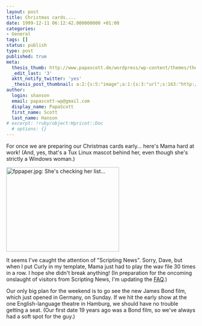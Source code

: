 ```yaml
---
layout: post
title: Christmas cards....
date: 1999-12-11 06:12:42.000000000 +01:00
categories:
- General
tags: []
status: publish
type: post
published: true
meta:
  thesis_thumb: http://www.papascott.de/wordpress/wp-content/themes/thesis_151/lib/scripts/thumb.php?w=100&h=100&zc=1&q=100&src=http://www.papascott.de/images/mausnews/fppaper.jpg
  _edit_last: '3'
  aktt_notify_twitter: 'yes'
  _thesis_post_thumbnail: a:2:{s:5:"image";a:1:{s:3:"url";s:163:"http://www.papascott.de/wordpress/wp-content/themes/thesis_151/lib/scripts/thumb.php?w=100&h=100&zc=1&q=100&src=http://www.papascott.de/images/mausnews/fppaper.jpg";}s:5:"frame";a:1:{s:2:"on";s:1:"1";}}
author:
  login: shanson
  email: papascott-wp@gmail.com
  display_name: PapaScott
  first_name: Scott
  last_name: Hanson
# excerpt: !ruby/object:Hpricot::Doc
  # options: {}
---
```

<p>For once we are preparing our Christmas cards early... here's Mama hard at work! (And, yes, that's a Tux Linux mascot behind her, even though she's strictly a Windows woman.)</p>
<p><img src="http://www.papascott.de/wordpress/wp-content/uploads/1999/12/fppaper.jpg" height="225" width="300" border="0" alt="fppaper.jpg: She's checking her list..." /></p>
<p>It seems I've caught the attention of "Scripting News". Sorry, Dave, but when I put Curly in my template, Mama just had to play the wav file 30 times in a row. I hope she didn't break anything! (In preparation for the oncoming onslaught of visitors from Scripting News, I'm updating the <a href="http://shanson.editthispage.com/faq">FAQ</a>.)</p>
<p>Our only big plan for the weekend is to go see the new James Bond film, which just opened in Germany, on Sunday. If we hit the early show at the one English-language theatre in Hamburg, we should have no trouble getting a seat. (Our first date 19 years ago was a Bond film, so we've always had a soft spot for the guy.)</p>
